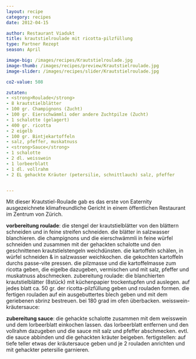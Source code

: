 ```yaml
---
layout: recipe
category: recipes
date: 2012-04-15

author: Restaurant Viadukt
title: krautstielroulade mit ricotta-pilzfüllung
type: Partner Rezept
season: April

image-big: /images/recipes/Krautstielroulade.jpg
image-thumb: /images/recipes/preview/Krautstielroulade.jpg
image-slider: /images/recipes/slider/Krautstielroulade.jpg

co2-value: 508

zutaten:
- <strong>Roulade</strong>
- 8 krautstielblätter
- 100 gr. Champignons (Zucht)
- 100 gr. Eierschwämmli oder andere Zuchtpilze (Zucht) 
- 1 schalotte (gelagert)
- 400 gr. ricotta
- 2 eigelb
- 100 gr. Bintjekartoffeln
- salz, pfeffer, muskatnuss
- <strong>Sauce</strong>
- 1 schalotte
- 2 dl. weisswein
- 1 lorbeerblatt
- 1 dl. vollrahm
- 2 EL gehackte Kräuter (petersilie, schnittlauch) salz, pfeffer


---
```


Mit dieser Krautstiel-Roulade gab es das erste von Eaternity ausgezeichnete klimafreundliche Gericht in einem öffentlichen Restaurant im Zentrum von Zürich.

**vorbereitung roulade**:
die stengel der krautstielblätter von den blättern schneiden und in feine streifen schneiden.
die blätter in salzwasser blanchieren.
die champignons und die eierschwämmli in feine würfel schneiden und zusammen mit der gehackten schalotte und den geschnittenen krautstielstengeln weichdünsten.
die kartoffeln schälen, in würfel schneiden & in salzwasser weichkochen. die gekochten kartoffeln durchs passe-vite pressen.
die pilzmasse und die kartoffelmasse zum ricotta geben, die eigelbe dazugeben, vermischen und mit salz, pfeffer und muskatnuss abschmecken.
zubereitung roulade:
die blanchierten krautstielblätter (8stück) mit küchenpapier trockentupfen und auslegen.
auf jedes blatt ca. 50 gr. der ricotta-pilzfüllung geben und rouladen formen. die fertigen rouladen auf ein ausgebuttertes blech geben und mit dem geriebenen sbrinz bestreuen. bei 180 grad im ofen überbacken.
weisswein-kräutersauce:

**zubereitung sauce**:
die gehackte schalotte zusammen mit dem weisswein und dem lorbeerblatt einkochen lassen.
das lorbeerblatt entfernen und den vollrahm dazugeben und die sauce mit salz und pfeffer abschmecken. evtl. die sauce abbinden und die gehackten kräuter beigeben.
fertigstellen:
auf tiefe teller etwas der kräutersauce geben und je 2 rouladen anrichten und mit gehackter petersilie garnieren.
